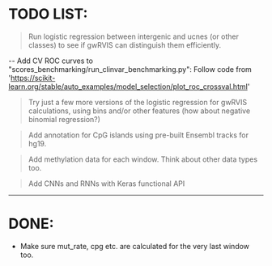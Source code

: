 # TODO LIST:
> Run logistic regression between intergenic and ucnes (or other classes) to see if gwRVIS can distinguish them efficiently.

-- Add CV ROC curves to "scores_benchmarking/run_clinvar_benchmarking.py":
Follow code from 'https://scikit-learn.org/stable/auto_examples/model_selection/plot_roc_crossval.html'





> Try just a few more versions of the logistic regression for gwRVIS calculations, using bins and/or other features (how about negative binomial regression?)

> Add annotation for CpG islands using pre-built Ensembl tracks for hg19.

> Add methylation data for each window. Think about other data types too.

> Add CNNs and RNNs with Keras functional API


-----------------
# DONE:
- Make sure mut_rate, cpg etc. are calculated for the very last window too.
